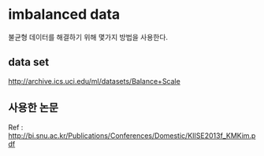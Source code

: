 imbalanced data
================
불균형 데이터를 해결하기 위해 몇가지 방법을 사용한다.

## data set
http://archive.ics.uci.edu/ml/datasets/Balance+Scale

## 사용한 논문
Ref : http://bi.snu.ac.kr/Publications/Conferences/Domestic/KIISE2013f_KMKim.pdf
